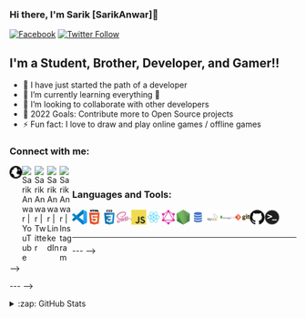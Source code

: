 ### Hi there, I'm Sarik [SarikAnwar]👋

[![Facebook](https://img.shields.io/twitter/url?color=blue&label=profile&logo=Facebook&style=for-the-badge&url=https%3A%2F%2Fwww.facebook.com%2Fsarik.anwar%2F)](https://www.facebook.com/sarik.anwar/)
[![Twitter Follow](https://img.shields.io/twitter/follow/Sarik_Anwar?color=1DA1F2&logo=twitter&style=for-the-badge)](https://twitter.com/intent/follow?original_referer=https%3A%2F%2Fgithub.com%2FSarik_Anwar&screen_name=Sarik_Anwar)

## I'm a Student, Brother, Developer, and Gamer!!

- 🔭 I have just started the path of a developer
- 🌱 I’m currently learning everything 🤣
- 👯 I’m looking to collaborate with other developers
- 🥅 2022 Goals: Contribute more to Open Source projects
- ⚡ Fun fact: I love to draw and play online games / offline games

### Connect with me:

[<img align="left" alt="SarikAnwar.com" width="22px" src="https://raw.githubusercontent.com/iconic/open-iconic/master/svg/globe.svg" />][website]
[<img align="left" alt="SarikAnwar | YouTube" width="22px" src="https://cdn.jsdelivr.net/npm/simple-icons@v3/icons/youtube.svg" />][youtube]
[<img align="left" alt="SarikAnwar | Twitter" width="22px" src="https://cdn.jsdelivr.net/npm/simple-icons@v3/icons/twitter.svg" />][twitter]
[<img align="left" alt="SarikAnwar | LinkedIn" width="22px" src="https://cdn.jsdelivr.net/npm/simple-icons@v3/icons/linkedin.svg" />][linkedin]
[<img align="left" alt="SarikAnwar | Instagram" width="22px" src="https://cdn.jsdelivr.net/npm/simple-icons@v3/icons/instagram.svg" />][instagram]

<br />

### Languages and Tools:

<img align="left" alt="Visual Studio Code" width="26px" src="https://raw.githubusercontent.com/github/explore/80688e429a7d4ef2fca1e82350fe8e3517d3494d/topics/visual-studio-code/visual-studio-code.png" />
<img align="left" alt="HTML5" width="26px" src="https://raw.githubusercontent.com/github/explore/80688e429a7d4ef2fca1e82350fe8e3517d3494d/topics/html/html.png" />
<img align="left" alt="CSS3" width="26px" src="https://raw.githubusercontent.com/github/explore/80688e429a7d4ef2fca1e82350fe8e3517d3494d/topics/css/css.png" />
<img align="left" alt="Sass" width="26px" src="https://raw.githubusercontent.com/github/explore/80688e429a7d4ef2fca1e82350fe8e3517d3494d/topics/sass/sass.png" />
<img align="left" alt="JavaScript" width="26px" src="https://raw.githubusercontent.com/github/explore/80688e429a7d4ef2fca1e82350fe8e3517d3494d/topics/javascript/javascript.png" />
<img align="left" alt="React" width="26px" src="https://raw.githubusercontent.com/github/explore/80688e429a7d4ef2fca1e82350fe8e3517d3494d/topics/react/react.png" />

<img align="left" alt="GraphQL" width="26px" src="https://raw.githubusercontent.com/github/explore/80688e429a7d4ef2fca1e82350fe8e3517d3494d/topics/graphql/graphql.png" />
<img align="left" alt="Node.js" width="26px" src="https://raw.githubusercontent.com/github/explore/80688e429a7d4ef2fca1e82350fe8e3517d3494d/topics/nodejs/nodejs.png" />

<img align="left" alt="SQL" width="26px" src="https://raw.githubusercontent.com/github/explore/80688e429a7d4ef2fca1e82350fe8e3517d3494d/topics/sql/sql.png" />
<img align="left" alt="MySQL" width="26px" src="https://raw.githubusercontent.com/github/explore/80688e429a7d4ef2fca1e82350fe8e3517d3494d/topics/mysql/mysql.png" />
<img align="left" alt="MongoDB" width="26px" src="https://raw.githubusercontent.com/github/explore/80688e429a7d4ef2fca1e82350fe8e3517d3494d/topics/mongodb/mongodb.png" />
<img align="left" alt="Git" width="26px" src="https://raw.githubusercontent.com/github/explore/80688e429a7d4ef2fca1e82350fe8e3517d3494d/topics/git/git.png" />
<img align="left" alt="GitHub" width="26px" src="https://raw.githubusercontent.com/github/explore/78df643247d429f6cc873026c0622819ad797942/topics/github/github.png" />
<img align="left" alt="Terminal" width="26px" src="https://raw.githubusercontent.com/github/explore/80688e429a7d4ef2fca1e82350fe8e3517d3494d/topics/terminal/terminal.png" />

<br />
<br />

---

<!-- ### 📺 Latest YouTube Videos

<!-- YOUTUBE:START -->
<!--
- [STACKr News Weekly: Quit Google, GoLang Course, Rewind 2021: Coding Edition](https://www.youtube.com/watch?v=KBSRZh8HQ4M)
- [Visual Studio Code 2022 | Web Dev Setup | Top Extensions, Themes, Settings, Tips &amp; Tricks](https://www.youtube.com/watch?v=fJEbVCrEMSE)
- [STACKr News Weekly: 2022 Web Dev Roadmap 🛣, Sabotaging your career? 🐱‍👤, It&#39;s ok to take a break 🏖](https://www.youtube.com/watch?v=zrEKyscb15A)
- [NEW!! Web Developer Roadmap 2022 | Ultimate Guide To Starting A Career In Web Development](https://www.youtube.com/watch?v=7uJGjbkp0-U)
- [STACKr News Weekly: Inspiring Dev Stories 🚀, Create 10k NFT Collection without Web3 Knowledge! 🤯](https://www.youtube.com/watch?v=z2vpcQjpqno)
YOUTUBE:END -->

<!-- ➡️ [more videos...](https://youtube.com/SarikAnwar) -->

--- -->

<!-- ### 📕 Latest Blog Posts

<!-- BLOG-POST-LIST:START -->

<!-- - [How To Pass Application Tracking Systems &lpar;ATS&rpar; &amp; Get Interviews - Resume Tips for Software Developer](https://dev.to/SarikAnwar/how-to-pass-application-tracking-systems-ats-get-interviews-resume-tips-for-software-developer-4bmo)
- [Microinteractions: Password Validation Animation](https://dev.to/SarikAnwar/microinteractions-password-validation-animation-5629)
- [Notion + YouTube - A Powerful Combination for Productivity](https://dev.to/SarikAnwar/notion-youtube-a-powerful-combination-for-productivity-1def)
- [Regular Expressions &lpar;RegEx&rpar; Crash Course](https://dev.to/SarikAnwar/regular-expressions-regex-crash-course-248n)
- [Emmet Part 2 - Advanced](https://dev.to/SarikAnwar/emmet-part-2-advanced-4c65)
<!-- BLOG-POST-LIST:END -->

<!-- ➡️ [more blog posts...](https://SarikAnwar.com) --> -->

--- -->

<!-- <details>
  <summary>:zap: Recent GitHub Activity</summary>

START_SECTION:activity-->
<!-- 1. ❗️ Closed issue [#15](https://github.com/SarikAnwar/video-source-code-create-nft-collection/issues/15) in [SarikAnwar/video-source-code-create-nft-collection](https://github.com/SarikAnwar/video-source-code-create-nft-collection)
2. 🗣 Commented on [#15](https://github.com/SarikAnwar/video-source-code-create-nft-collection/issues/15) in [SarikAnwar/video-source-code-create-nft-collection](https://github.com/SarikAnwar/video-source-code-create-nft-collection)
3. ❗️ Closed issue [#13](https://github.com/SarikAnwar/video-source-code-create-nft-collection/issues/13) in [SarikAnwar/video-source-code-create-nft-collection](https://github.com/SarikAnwar/video-source-code-create-nft-collection)
4. 🗣 Commented on [#13](https://github.com/SarikAnwar/video-source-code-create-nft-collection/issues/13) in [SarikAnwar/video-source-code-create-nft-collection](https://github.com/SarikAnwar/video-source-code-create-nft-collection) -->
<!-- 5. 🗣 Commented on [#12](https://github.com/SarikAnwar/video-source-code-create-nft-collection/issues/12) in [SarikAnwar/video-source-code-create-nft-collection](https://github.com/SarikAnwar/video-source-code-create-nft-collection) -->
<!--END_SECTION:activity

</details> -->

<details>
  <summary>:zap: GitHub Stats</summary>

  <img align="left" alt="SarikAnwar's GitHub Stats" src="https://github-readme-stats.vercel.app/api?username=SarikAnwar01&show_icons=true&hide_border=true&theme=cobalt" />

</details>

[website]: https://github.com/SarikAnwar01
[course]: http://vsCodeHero.com
[twitter]: https://twitter.com/sarik_anwar
[youtube]: https://www.youtube.com/channel/UC2p53CTbmdjiv2PyIytNk1Q
[instagram]: https://www.instagram.com/ahmedsarik/?hl=en
[linkedin]: https://www.linkedin.com/in/sarik-anwar-483454197/

<!-- [webdevplaylist]: https://www.youtube.com/playlist?list=PLkwxH9e_vrAJ0WbEsFA9W3I1W-g_BTsbt
[jsplaylist]: https://www.youtube.com/playlist?list=PLkwxH9e_vrALRJKu7wfXby3MKeflhTu6B
[cssplaylist]: https://www.youtube.com/playlist?list=PLkwxH9e_vrALSdvZuEh6gqQdmDoDIoqz4
[reactplaylist]: https://www.youtube.com/playlist?list=PLkwxH9e_vrAK4TdffpxKY3QGyHCpxFcQ0 -->
